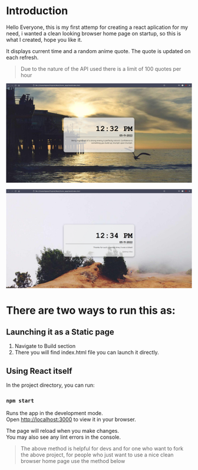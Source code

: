 # Introduction

Hello Everyone, this is my first attemp for creating a react aplication for my need, i wanted a clean looking browser home page on startup, so this is what I created, hope you like it.

It displays current time and a random anime quote. The quote is updated on each refresh.
> Due to the nature of the API used there is a limit of 100 quotes per hour

![SS1](./Screenshoots/SS1.png)

![SS2](./Screenshoots/SS2.png)
 

# There are two ways to run this as:

## Launching it as a Static page

1. Navigate to Build section
2. There you will find index.html file you can launch it directly.


## Using React itself

In the project directory, you can run:

### `npm start`

Runs the app in the development mode.\
Open [http://localhost:3000](http://localhost:3000) to view it in your browser.

The page will reload when you make changes.\
You may also see any lint errors in the console.

>The above method is helpful for devs and for one who want to fork the above project, for people who just want to use a nice clean browser home page use the method below
